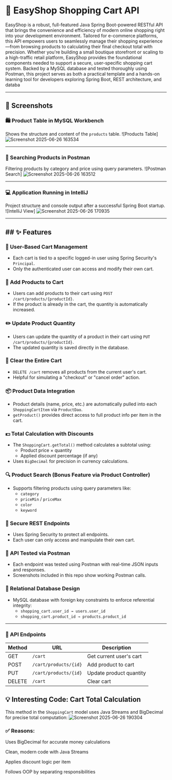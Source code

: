 # 🛒 EasyShop Shopping Cart API
EasyShop is a robust, full-featured Java Spring Boot-powered RESTful API that brings the convenience and efficiency of modern online shopping right into your development environment. Tailored for e-commerce platforms, this API empowers users to seamlessly manage their shopping experience—from browsing products to calculating their final checkout total with precision.
Whether you're building a small boutique storefront or scaling to a high-traffic retail platform, EasyShop provides the foundational components needed to support a secure, user-specific shopping cart system. Backed by a MySQL database and tested thoroughly using Postman, this project serves as both a practical template and a hands-on learning tool for developers exploring Spring Boot, REST architecture, and databa

---

## 📸 Screenshots

### 🛍️ Product Table in MySQL Workbench
Shows the structure and content of the `products` table.
![Products Table]
![Screenshot 2025-06-26 163534](https://github.com/user-attachments/assets/9c5b9362-73d5-48ac-bbb2-42dce17e55a0)

---

### 🔎 Searching Products in Postman
Filtering products by category and price using query parameters.
![Postman Search]
![Screenshot 2025-06-26 163512](https://github.com/user-attachments/assets/e54ee508-6e42-47df-9b49-da6d651ef57a)

---

### 💻 Application Running in IntelliJ
Project structure and console output after a successful Spring Boot startup.
![IntelliJ View]
![Screenshot 2025-06-26 170935](https://github.com/user-attachments/assets/f2345907-c404-4b5a-8a7e-40bb59e1e0fb)

---

## ## ✨ Features

### 👤 User-Based Cart Management
- Each cart is tied to a specific logged-in user using Spring Security's `Principal`.
- Only the authenticated user can access and modify their own cart.

### 🛒 Add Products to Cart
- Users can add products to their cart using `POST /cart/products/{productId}`.
- If the product is already in the cart, the quantity is automatically increased.

### ✏️ Update Product Quantity
- Users can update the quantity of a product in their cart using `PUT /cart/products/{productId}`.
- The updated quantity is saved directly in the database.

### 🧹 Clear the Entire Cart
- `DELETE /cart` removes all products from the current user's cart.
- Helpful for simulating a "checkout" or "cancel order" action.

### 📦 Product Data Integration
- Product details (name, price, etc.) are automatically pulled into each `ShoppingCartItem` via `ProductDao`.
- `getProduct()` provides direct access to full product info per item in the cart.

### 💵 Total Calculation with Discounts
- The `ShoppingCart.getTotal()` method calculates a subtotal using:
  - Product price × quantity
  - Applied discount percentage (if any)
- Uses `BigDecimal` for precision in currency calculations.

### 🔍 Product Search (Bonus Feature via Product Controller)
- Supports filtering products using query parameters like:
  - `category`
  - `priceMin` / `priceMax`
  - `color`
  - `keyword`

### 🔐 Secure REST Endpoints
- Uses Spring Security to protect all endpoints.
- Each user can only access and manipulate their own cart.

### 🧪 API Tested via Postman
- Each endpoint was tested using Postman with real-time JSON inputs and responses.
- Screenshots included in this repo show working Postman calls.

### 💽 Relational Database Design
- MySQL database with foreign key constraints to enforce referential integrity:
  - `shopping_cart.user_id → users.user_id`
  - `shopping_cart.product_id → products.product_id`


---
### 🔗 API Endpoints
| Method | URL                   | Description             |
| ------ | --------------------- | ----------------------- |
| GET    | `/cart`               | Get current user's cart |
| POST   | `/cart/products/{id}` | Add product to cart     |
| PUT    | `/cart/products/{id}` | Update product quantity |
| DELETE | `/cart`               | Clear cart              |



## 💡 Interesting Code: Cart Total Calculation

This method in the `ShoppingCart` model uses Java Streams and BigDecimal for precise total computation:
![Screenshot 2025-06-26 190304](https://github.com/user-attachments/assets/521b6cc3-8ed2-4cf0-8140-3876051aa246)

### ✅ Reasons:

Uses BigDecimal for accurate money calculations

Clean, modern code with Java Streams

Applies discount logic per item

Follows OOP by separating responsibilities



